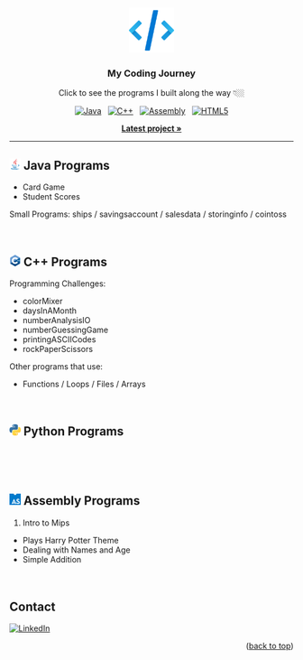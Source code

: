 <!-- Top of README anchor -->
<a name="readme-top"></a>

<!-- PROJECT LOGO -->
<br />
<div align="center">
  <img src="icons/logo.png" alt="Logo" width="80" height="80">
  <h3 align="center">My Coding Journey</h3>

  <p align="center">
    Click to see the programs I built along the way 👇🏼
  </p>
  
  <div>
    <a href="https://github.com/ow-n/Practice-Projects/tree/main/Java"><img src="https://img.shields.io/badge/Java-ED8B00?style=for-the-badge&logo=coffeescript&logoColor=white" alt="Java"></a>
    &nbsp;
    <a href="https://github.com/ow-n/Practice-Projects/tree/main/C%2B%2B"><img src="https://img.shields.io/badge/C%2B%2B-00599C?style=for-the-badge&logo=cplusplus&logoColor=#00599C" alt="C++"></a>
    &nbsp;
    <a href="https://github.com/ow-n/Practice-Projects/tree/main/Assembly"><img src="https://img.shields.io/badge/Assembly-654FF0?style=for-the-badge&logo=assemblyscript&logoColor=white" alt="Assembly"></a>
    &nbsp;
    <a href="https://github.com/ow-n/Practice-Projects"><img src="https://img.shields.io/badge/HTML5-E34F26?style=for-the-badge&logo=html5&logoColor=white" alt="HTML5"></a>
  </div>
    
  <p align="center">
    <a href="https://github.com/ow-n/Practice-Projects/tree/main/Java/Card%20Game"><strong>Latest project »</strong></a>
  </p>
  
</div>


---


## <img src="icons/Java.svg" alt="Java" width="20" height="20"> Java Programs
- Card Game
- Student Scores

Small Programs: ships / savingsaccount / salesdata / storinginfo / cointoss
<br><br><br>


## <img src="icons/C++.png" alt="C++" width="20" height="20"> C++ Programs
Programming Challenges:
- colorMixer
- daysInAMonth
- numberAnalysisIO
- numberGuessingGame
- printingASCIICodes
- rockPaperScissors

Other programs that use:
- Functions / Loops / Files / Arrays
<br><br><br>


## <img src="icons/Python.png" alt="Python" width="20" height="20"> Python Programs
<br><br><br>


## <img src="icons/AssemblyScript.png" alt="Assembly" width="20" height="20"> Assembly Programs
1) Intro to Mips
- Plays Harry Potter Theme
- Dealing with Names and Age
- Simple Addition
<br><br><br>




<!-- CONTACT -->
## Contact
[![LinkedIn][linkedin-shield]][linkedin-url]
<p align="right">(<a href="#readme-top">back to top</a>)</p>    <!Back To Top>



<!-- MARKDOWN LINKS & IMAGES -->
<!-- https://www.markdownguide.org/basic-syntax/#reference-style-links -->
[forks-shield]: https://img.shields.io/github/forks/ow-n/Practice-Projects.svg?style=for-the-badge
[forks-url]: https://github.com/ow-n/Practice-Projects/network/members
[stars-shield]: https://img.shields.io/github/stars/ow-n/Practice-Projects.svg?style=for-the-badge
[stars-url]: https://github.com/ow-n/Practice-Projects/stargazers
[issues-shield]: https://img.shields.io/github/issues/ow-n/Practice-Projects.svg?style=for-the-badge
[issues-url]: https://github.com/ow-n/Practice-Projects/issues
[license-shield]: https://img.shields.io/github/license/ow-n/Practice-Projects.svg?style=for-the-badge
[license-url]: https://github.com/ow-n/Practice-Projects/blob/master/LICENSE.txt
[linkedin-shield]: https://img.shields.io/badge/LinkedIn-%230077B5.svg?style=for-the-badge&logo=linkedin&logoColor=white
[linkedin-url]: https://www.linkedin.com/in/owenman/

[Java.link]: https://github.com/ow-n/Practice-Projects/tree/main/Java
[Java]: https://img.shields.io/badge/Java-ED8B00?style=for-the-badge&logo=java&logoColor=white
[Cplusplus.link]: https://github.com/ow-n/Practice-Projects/tree/main/C%2B%2B
[Cplusplus]: https://img.shields.io/badge/C%2B%2B-00599C?style=for-the-badge&logo=cplusplus&logoColor=white
[Assembly.link]: https://github.com/ow-n/Practice-Projects/tree/main/Assembly
[Assembly]: https://img.shields.io/badge/Assembly-654FF0?style=for-the-badge&logo=generic&logoColor=white
[HTML5.link]: https://github.com/ow-n/Practice-Projects
[HTML5]: https://img.shields.io/badge/HTML5-E34F26?style=for-the-badge&logo=html5&logoColor=white